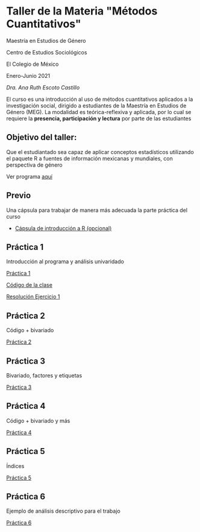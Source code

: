 # Taller de la Materia "Métodos Cuantitativos"

Maestría en Estudios de Género

Centro de Estudios Sociológicos

El Colegio de México

Enero-Junio 2021

*Dra.  Ana Ruth Escoto Castillo*

El curso es una introducción al uso de métodos cuantitativos aplicados a la investigación social, dirigido a estudiantes de la Maestría en Estudios de Género (MEG). La modalidad es teórica-reflexiva y aplicada, por lo cual se requiere la **presencia, participación y lectura** por parte de las estudiantes

## Objetivo del taller: 
Que el estudiantado sea capaz de aplicar conceptos  estadísticos utilizando el paquete R a fuentes de información mexicanas y mundiales, con perspectiva de género 

Ver programa [aquí](programa.pdf)
 
## Previo

 Una cápsula para trabajar de manera más adecuada la parte práctica del curso

* [Cápsula de introducción a R (opcional)](https://www.youtube.com/watch?v=HR2MXwrzt00)



## Práctica 1

Introducción al programa y análisis univaridado

[Práctica 1](P1.md) 

[Código de la clase](P1.R)

[Resolución Ejercicio 1](https://rpubs.com/aniuxa/Ej12018)

## Práctica 2

Código + bivariado

[Práctica 2](P2.R)

## Práctica 3

Bivariado, factores y etiquetas

[Práctica 3](P3.md)


## Práctica 4

Código + bivariado y más

[Práctica 4](P4.R)


## Práctica 5

Índices

[Práctica 5](P5.R)


## Práctica 6

Ejemplo de análisis descriptivo para el trabajo

[Práctica 6](P6.R)
